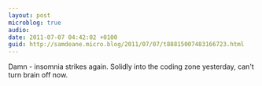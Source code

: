 ```yaml
---
layout: post
microblog: true
audio: 
date: 2011-07-07 04:42:02 +0100
guid: http://samdeane.micro.blog/2011/07/07/t88815007483166723.html
---
```

Damn - insomnia strikes again. Solidly into the coding zone yesterday, can't turn brain off now.
